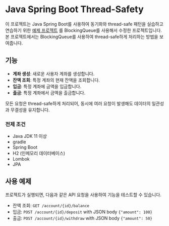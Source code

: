 # Java Spring Boot Thread-Safety

이 프로젝트는 Java Spring Boot를 사용하여 동기화와 thread-safe 패턴을 실습하고 연습하기 위한 [예제 프로젝트](https://github.com/asbazq/Financial) 를 BlockingQueue를 사용해서 수정한 프로젝트입니다. 본 프로젝트에서는 BlockingQueue를 사용하여 thread-safe하게 처리하는 방법을 보여줍니다.

## 기능

- **계좌 생성**: 새로운 사용자 계좌를 생성합니다.
- **잔액 조회**: 특정 계좌의 현재 잔액을 조회합니다.
- **입금**: 특정 계좌에 금액을 입금합니다.
- **출금**: 특정 계좌에서 금액을 출금합니다.

모든 요청은 thread-safe하게 처리되어, 동시에 여러 요청이 발생해도 데이터의 일관성과 무결성을 유지합니다.

### 전제 조건

- Java JDK 11 이상
- gradle
- Spring Boot
- H2 (인메모리 데이터베이스)
- Lombok
- JPA


## 사용 예제

프로젝트가 실행되면, 다음과 같은 API 요청을 사용하여 기능을 테스트할 수 있습니다.

- 잔액 조회: `GET /account/{id}/balance`
- 입금: `POST /account/{id}/deposit` with JSON body `{"amount": 100}`
- 출금: `POST /account/{id}/withdraw` with JSON body `{"amount": 50}`
